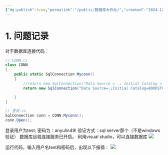 ```yaml
---
{"dg-publish":true,"permalink":"/public/数据库大作业/","created":"2024-12-18T19:52:34.789+08:00","updated":"2024-12-18T20:04:07.264+08:00"}
---
```



# 1. 问题记录
对于数据库连接代码：
```c#
// CONN.cs
class CONN
{
    public static SqlConnection Myconn()
    {
        //return new SqlConnection("Data Source = .; Initial Catalog = BOOKSTORE; Integrated Security = True; User ID = sa; Password = li065110");
        return new SqlConnection("Data Source=.;Initial Catalog=BOOKSTORE;");

    }
}

// 登录.cs
SqlConnection conn = CONN.Myconn();
conn.Open();
```

登录用户为test;
密码为：anyulin49!
验证方式：sql server那个（不是windows验证）
数据库远程连接服务已开启。
利用visual studio，可以连接数据库
![](https://anyulin-1327793486.cos.ap-beijing.myqcloud.com/20241218195100.png)

运行代码，输入用户名test和密码后，出现以下报错：
![](https://anyulin-1327793486.cos.ap-beijing.myqcloud.com/20241218195219.png)

